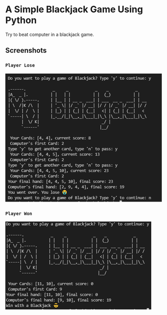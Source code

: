 # A Simple Blackjack Game Using Python

Try to beat computer in a blackjack game.

## Screenshots

### `Player Lose` <br>

![blackjack](screenshots/blackjack.png)

### `Player Won` <br>

![blackjack_1](screenshots/blackjack_win.png)
